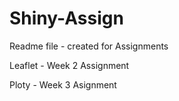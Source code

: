 # Shiny-Assign

Readme file - created for Assignments

Leaflet - Week 2 Assignment

Ploty - Week 3 Asignment

